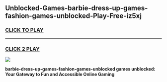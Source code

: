 
## Unblocked-Games-barbie-dress-up-games-fashion-games-unblocked-Play-Free-iz5xj
<h3>
<a href="https://premium76.site?title=barbie-dress-up-games-fashion-games-unblocked&ref=18A1">CLICK TO PLAY</a></h3>
<hr>

<h3>
<a href="https://premium76.site?title=barbie-dress-up-games-fashion-games-unblocked&ref=18A1">CLICK 2 PLAY</a>
  
</h3>

<a href="https://premium76.site?title=barbie-dress-up-games-fashion-games-unblocked&ref=18A1"><img src="https://clearcache.store/games.png"></a>


**barbie-dress-up-games-fashion-games-unblocked games unblocked: Your Gateway to Fun and Accessible Online Gaming**

